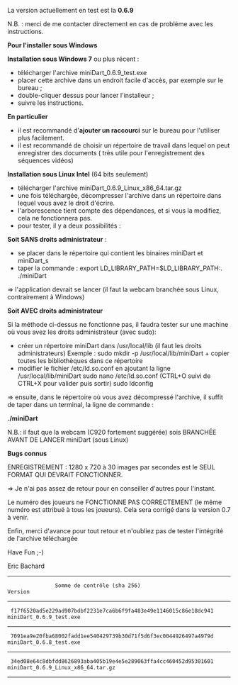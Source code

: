 La version actuellement en test est la **0.6.9**

N.B. : merci de me contacter directement en cas de problème avec les instructions.


**Pour l'installer sous Windows**

**Installation sous Windows 7** ou plus récent :

* télécharger l'archive miniDart_0.6.9_test.exe
* placer cette archive dans un endroit facile d'accès, par exemple sur le bureau ;
* double-cliquer dessus pour lancer l'installeur ;
* suivre les instructions.

**En particulier**

* il est recommandé d'**ajouter un raccourci** sur le bureau pour l'utiliser plus facilement.
* il est recommandé de choisir un répertoire de travail dans lequel on peut enregistrer des documents ( très utile pour l'enregistrement des séquences vidéos)


**Installation sous Linux Intel**  (64 bits seulement)

- télécharger l'archive miniDart_0.6.9_Linux_x86_64.tar.gz
- une fois téléchargée, décompresser l'archive dans un répertoire dans lequel vous avez le droit d'écrire.
- l'arborescence tient compte des dépendances, et si vous la modifiez, cela ne fonctionnera pas.
- pour tester, il y a deux possibilités :

**Soit SANS droits administrateur** :
- se placer dans le répertoire qui contient les binaires miniDart et miniDart_s
- taper la commande :  export LD_LIBRARY_PATH=$LD_LIBRARY_PATH:. ./miniDart

=> l'application devrait se lancer (il faut la webcam branchée sous Linux, contrairement à Windows)

**Soit AVEC droits administrateur**

Si la méthode ci-dessus ne fonctionne pas, il faudra tester sur une machine où vous avez les droits administrateur (avec sudo):

- créer un répertoire miniDart dans /usr/local/lib (il faut les droits administrateurs)
Exemple : sudo mkdir -p /usr/local/lib/miniDart + copier toutes les bibliothèques dans ce répertoire
- modifier le fichier /etc/ld.so.conf en ajoutant la ligne  /usr/local/lib/miniDart
sudo nano /etc/ld.so.conf    (CTRL+O suivi de CTRL+X pour valider puis sortir)
sudo ldconfig

=> ensuite, dans le répertoire où vous avez décompressé l'archive, il suffit de taper dans un terminal, la ligne de commande :

**./miniDart**

N.B.: il faut que la webcam (C920 fortement suggérée) sois BRANCHÉE AVANT DE LANCER miniDart (sous Linux)



**Bugs connus**

ENREGISTREMENT : 1280 x 720 à 30 images par secondes est le SEUL FORMAT QUI DEVRAIT FONCTIONNER.

=> Je n'ai pas assez de retour pour en conseiller d'autres pour l'instant.

Le numéro des joueurs ne FONCTIONNE PAS CORRECTEMENT (le même numéro est attribué à tous les joueurs). Cela sera corrigé dans la version 0.7 à venir.


Enfin, merci d'avance pour tout retour et n'oubliez pas de tester l'intégrité de l'archive téléchargée 

Have Fun ;-)

Eric Bachard


************************************************************************************************************
                   Somme de contrôle (sha 256)                                   Version

************************************************************************************************************

     f17f6520ad5e229ad907bdbf2231e7ca6b6f9fa483e49e1146015c86e18dc941  miniDart_0.6.9_test.exe

************************************************************************************************************

     7091ea9e20fba68002fadd1ee540429739b30d71f5d6f3ec0044926497a4979d  miniDart_0.6.8_test.exe

************************************************************************************************************

     34ed08e64c8dbfdd8626893aba405b19e4e5e289063ffa4cc460452d95301601  miniDart_0.6.9_Linux_x86_64.tar.gz

************************************************************************************************************

